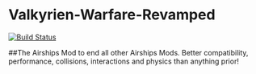 # Valkyrien-Warfare-Revamped
[![Build Status](https://jenkins.ironhide.de/buildStatus/icon?job=Valkyrien-Warfare-Revamped)](https://jenkins.ironhide.de/job/Valkyrien-Warfare-Revamped/)

##The Airships Mod to end all other Airships Mods. Better compatibility, performance, collisions, interactions and physics than anything prior!
